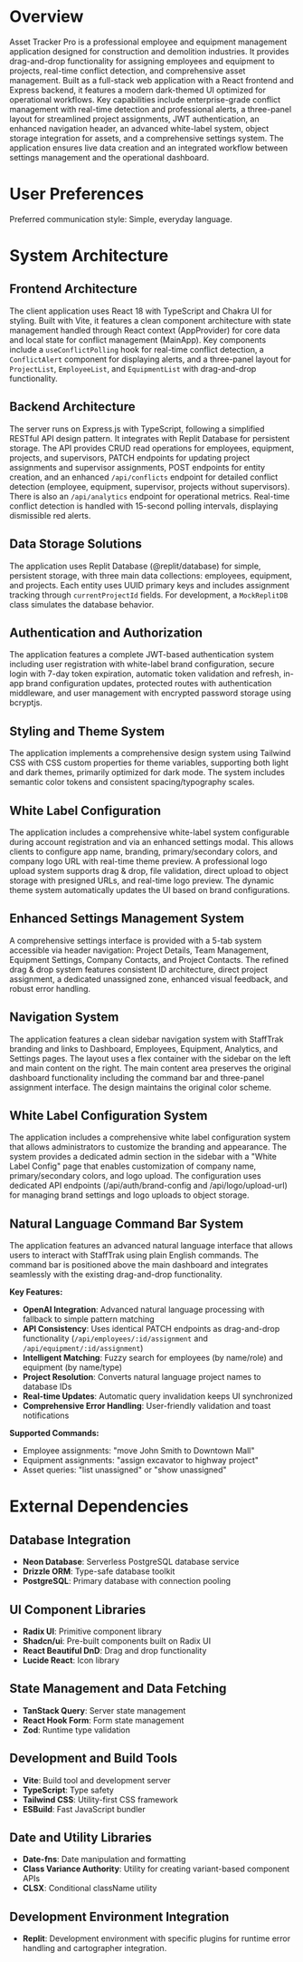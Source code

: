 # Overview

Asset Tracker Pro is a professional employee and equipment management application designed for construction and demolition industries. It provides drag-and-drop functionality for assigning employees and equipment to projects, real-time conflict detection, and comprehensive asset management. Built as a full-stack web application with a React frontend and Express backend, it features a modern dark-themed UI optimized for operational workflows. Key capabilities include enterprise-grade conflict management with real-time detection and professional alerts, a three-panel layout for streamlined project assignments, JWT authentication, an enhanced navigation header, an advanced white-label system, object storage integration for assets, and a comprehensive settings system. The application ensures live data creation and an integrated workflow between settings management and the operational dashboard.

# User Preferences

Preferred communication style: Simple, everyday language.

# System Architecture

## Frontend Architecture
The client application uses React 18 with TypeScript and Chakra UI for styling. Built with Vite, it features a clean component architecture with state management handled through React context (AppProvider) for core data and local state for conflict management (MainApp). Key components include a `useConflictPolling` hook for real-time conflict detection, a `ConflictAlert` component for displaying alerts, and a three-panel layout for `ProjectList`, `EmployeeList`, and `EquipmentList` with drag-and-drop functionality.

## Backend Architecture
The server runs on Express.js with TypeScript, following a simplified RESTful API design pattern. It integrates with Replit Database for persistent storage. The API provides CRUD read operations for employees, equipment, projects, and supervisors, PATCH endpoints for updating project assignments and supervisor assignments, POST endpoints for entity creation, and an enhanced `/api/conflicts` endpoint for detailed conflict detection (employee, equipment, supervisor, projects without supervisors). There is also an `/api/analytics` endpoint for operational metrics. Real-time conflict detection is handled with 15-second polling intervals, displaying dismissible red alerts.

## Data Storage Solutions
The application uses Replit Database (@replit/database) for simple, persistent storage, with three main data collections: employees, equipment, and projects. Each entity uses UUID primary keys and includes assignment tracking through `currentProjectId` fields. For development, a `MockReplitDB` class simulates the database behavior.

## Authentication and Authorization
The application features a complete JWT-based authentication system including user registration with white-label brand configuration, secure login with 7-day token expiration, automatic token validation and refresh, in-app brand configuration updates, protected routes with authentication middleware, and user management with encrypted password storage using bcryptjs.

## Styling and Theme System
The application implements a comprehensive design system using Tailwind CSS with CSS custom properties for theme variables, supporting both light and dark themes, primarily optimized for dark mode. The system includes semantic color tokens and consistent spacing/typography scales.

## White Label Configuration
The application includes a comprehensive white-label system configurable during account registration and via an enhanced settings modal. This allows clients to configure app name, branding, primary/secondary colors, and company logo URL with real-time theme preview. A professional logo upload system supports drag & drop, file validation, direct upload to object storage with presigned URLs, and real-time logo preview. The dynamic theme system automatically updates the UI based on brand configurations.

## Enhanced Settings Management System
A comprehensive settings interface is provided with a 5-tab system accessible via header navigation: Project Details, Team Management, Equipment Settings, Company Contacts, and Project Contacts. The refined drag & drop system features consistent ID architecture, direct project assignment, a dedicated unassigned zone, enhanced visual feedback, and robust error handling.

## Navigation System
The application features a clean sidebar navigation system with StaffTrak branding and links to Dashboard, Employees, Equipment, Analytics, and Settings pages. The layout uses a flex container with the sidebar on the left and main content on the right. The main content area preserves the original dashboard functionality including the command bar and three-panel assignment interface. The design maintains the original color scheme.

## White Label Configuration System
The application includes a comprehensive white label configuration system that allows administrators to customize the branding and appearance. The system provides a dedicated admin section in the sidebar with a "White Label Config" page that enables customization of company name, primary/secondary colors, and logo upload. The configuration uses dedicated API endpoints (/api/auth/brand-config and /api/logo/upload-url) for managing brand settings and logo uploads to object storage.

## Natural Language Command Bar System
The application features an advanced natural language interface that allows users to interact with StaffTrak using plain English commands. The command bar is positioned above the main dashboard and integrates seamlessly with the existing drag-and-drop functionality.

**Key Features:**
- **OpenAI Integration**: Advanced natural language processing with fallback to simple pattern matching
- **API Consistency**: Uses identical PATCH endpoints as drag-and-drop functionality (`/api/employees/:id/assignment` and `/api/equipment/:id/assignment`)
- **Intelligent Matching**: Fuzzy search for employees (by name/role) and equipment (by name/type)
- **Project Resolution**: Converts natural language project names to database IDs
- **Real-time Updates**: Automatic query invalidation keeps UI synchronized
- **Comprehensive Error Handling**: User-friendly validation and toast notifications

**Supported Commands:**
- Employee assignments: "move John Smith to Downtown Mall"
- Equipment assignments: "assign excavator to highway project"  
- Asset queries: "list unassigned" or "show unassigned"

# External Dependencies

## Database Integration
- **Neon Database**: Serverless PostgreSQL database service
- **Drizzle ORM**: Type-safe database toolkit
- **PostgreSQL**: Primary database with connection pooling

## UI Component Libraries
- **Radix UI**: Primitive component library
- **Shadcn/ui**: Pre-built components built on Radix UI
- **React Beautiful DnD**: Drag and drop functionality
- **Lucide React**: Icon library

## State Management and Data Fetching
- **TanStack Query**: Server state management
- **React Hook Form**: Form state management
- **Zod**: Runtime type validation

## Development and Build Tools
- **Vite**: Build tool and development server
- **TypeScript**: Type safety
- **Tailwind CSS**: Utility-first CSS framework
- **ESBuild**: Fast JavaScript bundler

## Date and Utility Libraries
- **Date-fns**: Date manipulation and formatting
- **Class Variance Authority**: Utility for creating variant-based component APIs
- **CLSX**: Conditional className utility

## Development Environment Integration
- **Replit**: Development environment with specific plugins for runtime error handling and cartographer integration.